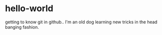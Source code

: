 # hello-world
getting to know git in github..
I'm an old dog learning new tricks in the head banging fashion.
